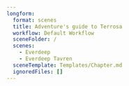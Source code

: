 ```yaml
---
longform:
  format: scenes
  title: Adventure's guide to Terrosa
  workflow: Default Workflow
  sceneFolder: /
  scenes:
    - Everdeep
    - Everdeep Tavren
  sceneTemplate: Templates/Chapter.md
  ignoredFiles: []
---
```

